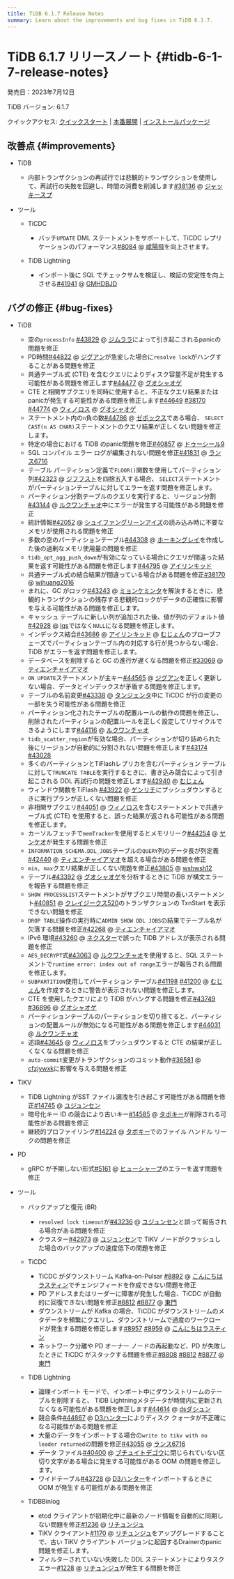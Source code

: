 ```yaml
---
title: TiDB 6.1.7 Release Notes
summary: Learn about the improvements and bug fixes in TiDB 6.1.7.
---
```


# TiDB 6.1.7 リリースノート {#tidb-6-1-7-release-notes}

発売日：2023年7月12日

TiDB バージョン: 6.1.7

クイックアクセス: [クイックスタート](https://docs.pingcap.com/tidb/v6.1/quick-start-with-tidb) | [本番展開](https://docs.pingcap.com/tidb/v6.1/production-deployment-using-tiup) | [インストールパッケージ](https://www.pingcap.com/download/?version=v6.1.7#version-list)

## 改善点 {#improvements}

-   TiDB

    -   内部トランザクションの再試行では悲観的トランザクションを使用して、再試行の失敗を回避し、時間の消費を削減します[#38136](https://github.com/pingcap/tidb/issues/38136) @ [ジャッキースプ](https://github.com/jackysp)

-   ツール

    -   TiCDC

        -   バッチ`UPDATE` DML ステートメントをサポートして、TiCDC レプリケーションのパフォーマンス[#8084](https://github.com/pingcap/tiflow/issues/8084) @ [咸陽飛](https://github.com/amyangfei)を向上させます。

    -   TiDB Lightning

        -   インポート後に SQL でチェックサムを検証し、検証の安定性を向上させる[#41941](https://github.com/pingcap/tidb/issues/41941) @ [GMHDBJD](https://github.com/GMHDBJD)

## バグの修正 {#bug-fixes}

-   TiDB

    -   空の`processInfo` [#43829](https://github.com/pingcap/tidb/issues/43829) @ [ジムララ](https://github.com/zimulala)によって引き起こされるpanicの問題を修正
    -   PD時間[#44822](https://github.com/pingcap/tidb/issues/44822) @ [ジグアン](https://github.com/zyguan)が急変した場合に`resolve lock`がハングすることがある問題を修正
    -   共通テーブル式 (CTE) を含むクエリによりディスク容量不足が発生する可能性がある問題を修正します[#44477](https://github.com/pingcap/tidb/issues/44477) @ [グオシャオゲ](https://github.com/guo-shaoge)
    -   CTE と相関サブクエリを同時に使用すると、不正なクエリ結果またはpanicが発生する可能性がある問題を修正します[#44649](https://github.com/pingcap/tidb/issues/44649) [#38170](https://github.com/pingcap/tidb/issues/38170) [#44774](https://github.com/pingcap/tidb/issues/44774) @ [ウィノロス](https://github.com/winoros) @ [グオシャオゲ](https://github.com/guo-shaoge)
    -   ステートメント内の`n`負の数[#44786](https://github.com/pingcap/tidb/issues/44786) @ [ゼボックス](https://github.com/xhebox)である場合、 `SELECT CAST(n AS CHAR)`ステートメントのクエリ結果が正しくない問題を修正します。
    -   特定の場合における TiDB のpanic問題を修正[#40857](https://github.com/pingcap/tidb/issues/40857) @ [ドゥーシール9](https://github.com/Dousir9)
    -   SQL コンパイル エラー ログが編集されない問題を修正[#41831](https://github.com/pingcap/tidb/issues/41831) @ [ランス6716](https://github.com/lance6716)
    -   テーブル パーティション定義で`FLOOR()`関数を使用してパーティション列[#42323](https://github.com/pingcap/tidb/issues/42323) @ [ジフフスト](https://github.com/jiyfhust)を四捨五入する場合、 `SELECT`ステートメントがパーティションテーブルに対してエラーを返す問題を修正します。
    -   パーティション分割テーブルのクエリを実行すると、リージョン分割[#43144](https://github.com/pingcap/tidb/issues/43144) @ [ルクワンチャオ](https://github.com/lcwangchao)中にエラーが発生する可能性がある問題を修正
    -   統計情報[#42052](https://github.com/pingcap/tidb/issues/42052) @ [シュイファングリーンアイズ](https://github.com/xuyifangreeneyes)の読み込み時に不要なメモリが使用される問題を修正
    -   多数の空のパーティションテーブル[#44308](https://github.com/pingcap/tidb/issues/44308) @ [ホーキングレイ](https://github.com/hawkingrei)を作成した後の過剰なメモリ使用量の問題を修正
    -   `tidb_opt_agg_push_down`が有効になっている場合にクエリが間違った結果を返す可能性がある問題を修正します[#44795](https://github.com/pingcap/tidb/issues/44795) @ [アイリンキッド](https://github.com/AilinKid)
    -   共通テーブル式の結合結果が間違っている場合がある問題を修正[#38170](https://github.com/pingcap/tidb/issues/38170) @ [wjhuang2016](https://github.com/wjhuang2016)
    -   まれに、GC がロック[#43243](https://github.com/pingcap/tidb/issues/43243) @ [ミョンケミンタ](https://github.com/MyonKeminta)を解決するときに、悲観的トランザクションの残存する悲観的ロックがデータの正確性に影響を与える可能性がある問題を修正します。
    -   キャッシュ テーブルに新しい列が追加された後、値が列のデフォルト値[#42928](https://github.com/pingcap/tidb/issues/42928) @ [lqs](https://github.com/lqs)ではなく`NULL`になる問題を修正します。
    -   インデックス結合[#43686](https://github.com/pingcap/tidb/issues/43686) @ [アイリンキッド](https://github.com/AilinKid) @ [むじょん](https://github.com/mjonss)のプローブフェーズでパーティションテーブル内の対応する行が見つからない場合、TiDB がエラーを返す問題を修正します。
    -   データベースを削除すると GC の進行が遅くなる問題を修正[#33069](https://github.com/pingcap/tidb/issues/33069) @ [ティエンチャイアマオ](https://github.com/tiancaiamao)
    -   `ON UPDATE`ステートメントが主キー[#44565](https://github.com/pingcap/tidb/issues/44565) @ [ジグアン](https://github.com/zyguan)を正しく更新しない場合、データとインデックスが矛盾する問題を修正します。
    -   テーブルの名前変更[#43338](https://github.com/pingcap/tidb/issues/43338) @ [タンジェンタ](https://github.com/tangenta)中に TiCDC が行の変更の一部を失う可能性がある問題を修正
    -   パーティション化されたテーブルの配置ルールの動作の問題を修正し、削除されたパーティションの配置ルールを正しく設定してリサイクルできるようにします[#44116](https://github.com/pingcap/tidb/issues/44116) @ [ルクワンチャオ](https://github.com/lcwangchao)
    -   `tidb_scatter_region`が有効な場合、パーティションが切り詰められた後にリージョンが自動的に分割されない問題を修正します[#43174](https://github.com/pingcap/tidb/issues/43174) [#43028](https://github.com/pingcap/tidb/issues/43028)
    -   多くのパーティションとTiFlashレプリカを含むパーティション テーブルに対して`TRUNCATE TABLE`を実行するときに、書き込み競合によって引き起こされる DDL 再試行の問題を修正します[#42940](https://github.com/pingcap/tidb/issues/42940) @ [むじょん](https://github.com/mjonss)
    -   ウィンドウ関数をTiFlash [#43922](https://github.com/pingcap/tidb/issues/43922) @ [ゲンリチ](https://github.com/gengliqi)にプッシュダウンするときに実行プランが正しくない問題を修正
    -   非相関サブクエリ[#44051](https://github.com/pingcap/tidb/issues/44051) @ [ウィノロス](https://github.com/winoros)を含むステートメントで共通テーブル式 (CTE) を使用すると、誤った結果が返される可能性がある問題を修正します。
    -   カーソルフェッチで`memTracker`を使用するとメモリリーク[#44254](https://github.com/pingcap/tidb/issues/44254) @ [ヤンケオ](https://github.com/YangKeao)が発生する問題を修正
    -   `INFORMATION_SCHEMA.DDL_JOBS`テーブルの`QUERY`列のデータ長が列定義[#42440](https://github.com/pingcap/tidb/issues/42440) @ [ティエンチャイアマオ](https://github.com/tiancaiamao)を超える場合がある問題を修正
    -   `min, max`クエリ結果が正しくない問題を修正[#43805](https://github.com/pingcap/tidb/issues/43805) @ [wshwsh12](https://github.com/wshwsh12)
    -   テーブル[#43392](https://github.com/pingcap/tidb/issues/43392) @ [グオシャオゲ](https://github.com/guo-shaoge)を分析するときに TiDB が構文エラーを報告する問題を修正
    -   `SHOW PROCESSLIST`ステートメントがサブクエリ時間の長いステートメント[#40851](https://github.com/pingcap/tidb/issues/40851) @ [クレイジークス520](https://github.com/crazycs520)のトランザクションの TxnStart を表示できない問題を修正
    -   `DROP TABLE`操作の実行時に`ADMIN SHOW DDL JOBS`の結果でテーブル名が欠落する問題を修正[#42268](https://github.com/pingcap/tidb/issues/42268) @ [ティエンチャイアマオ](https://github.com/tiancaiamao)
    -   IPv6 環境[#43260](https://github.com/pingcap/tidb/issues/43260) @ [ネクスター](https://github.com/nexustar)で誤った TiDB アドレスが表示される問題を修正
    -   `AES_DECRYPT`式[#43063](https://github.com/pingcap/tidb/issues/43063) @ [ルクワンチャオ](https://github.com/lcwangchao)を使用すると、SQL ステートメントで`runtime error: index out of range`エラーが報告される問題を修正します。
    -   `SUBPARTITION`使用してパーティション テーブル[#41198](https://github.com/pingcap/tidb/issues/41198) [#41200](https://github.com/pingcap/tidb/issues/41200) @ [むじょん](https://github.com/mjonss)を作成するときに警告が表示されない問題を修正します。
    -   CTE を使用したクエリにより TiDB がハングする問題を修正[#43749](https://github.com/pingcap/tidb/issues/43749) [#36896](https://github.com/pingcap/tidb/issues/36896) @ [グオシャオゲ](https://github.com/guo-shaoge)
    -   パーティションテーブルのパーティションを切り捨てると、パーティションの配置ルールが無効になる可能性がある問題を修正します[#44031](https://github.com/pingcap/tidb/issues/44031) @ [ルクワンチャオ](https://github.com/lcwangchao)
    -   述語[#43645](https://github.com/pingcap/tidb/issues/43645) @ [ウィノロス](https://github.com/winoros)をプッシュダウンすると CTE の結果が正しくなくなる問題を修正
    -   `auto-commit`変更がトランザクションのコミット動作[#36581](https://github.com/pingcap/tidb/issues/36581) @ [cfzjywxk](https://github.com/cfzjywxk)に影響を与える問題を修正

-   TiKV

    -   TiDB Lightning がSST ファイル漏洩を引き起こす可能性がある問題を修正[#14745](https://github.com/tikv/tikv/issues/14745) @ [ユジュンセン](https://github.com/YuJuncen)
    -   暗号化キー ID の競合により古いキー[#14585](https://github.com/tikv/tikv/issues/14585) @ [タボキー](https://github.com/tabokie)が削除される可能性がある問題を修正
    -   継続的プロファイリング[#14224](https://github.com/tikv/tikv/issues/14224) @ [タボキー](https://github.com/tabokie)でのファイル ハンドル リークの問題を修正

-   PD

    -   gRPC が予期しない形式[#5161](https://github.com/tikv/pd/issues/5161) @ [ヒューシャープ](https://github.com/HuSharp)のエラーを返す問題を修正

-   ツール

    -   バックアップと復元 (BR)

        -   `resolved lock timeout`が[#43236](https://github.com/pingcap/tidb/issues/43236) @ [ユジュンセン](https://github.com/YuJuncen)と誤って報告される場合がある問題を修正
        -   クラスター[#42973](https://github.com/pingcap/tidb/issues/42973) @ [ユジュンセン](https://github.com/YuJuncen)で TiKV ノードがクラッシュした場合のバックアップの速度低下の問題を修正

    -   TiCDC

        -   TiCDC がダウンストリーム Kafka-on-Pulsar [#8892](https://github.com/pingcap/tiflow/issues/8892) @ [こんにちはラスティン](https://github.com/hi-rustin)でチェンジフィードを作成できない問題を修正
        -   PD アドレスまたはリーダーに障害が発生した場合、TiCDC が自動的に回復できない問題を修正[#8812](https://github.com/pingcap/tiflow/issues/8812) [#8877](https://github.com/pingcap/tiflow/issues/8877) @ [東門](https://github.com/asddongmen)
        -   ダウンストリームが Kafka の場合、TiCDC がダウンストリームのメタデータを頻繁にクエリし、ダウンストリームで過度のワークロードが発生する問題を修正します[#8957](https://github.com/pingcap/tiflow/issues/8957) [#8959](https://github.com/pingcap/tiflow/issues/8959) @ [こんにちはラスティン](https://github.com/hi-rustin)
        -   ネットワーク分離や PD オーナー ノードの再起動など、PD が失敗したときに TiCDC がスタックする問題を修正[#8808](https://github.com/pingcap/tiflow/issues/8808) [#8812](https://github.com/pingcap/tiflow/issues/8812) [#8877](https://github.com/pingcap/tiflow/issues/8877) @ [東門](https://github.com/asddongmen)

    -   TiDB Lightning

        -   論理インポート モードで、インポート中にダウンストリームのテーブルを削除すると、 TiDB Lightningメタデータが時間内に更新されなくなる可能性がある問題を修正します[#44614](https://github.com/pingcap/tidb/issues/44614) @ [dsダシュン](https://github.com/dsdashun)
        -   競合条件[#44867](https://github.com/pingcap/tidb/issues/44867) @ [D3ハンター](https://github.com/D3Hunter)によりディスク クォータが不正確になる可能性がある問題を修正
        -   大量のデータをインポートする場合の`write to tikv with no leader returned`の問題を修正[#43055](https://github.com/pingcap/tidb/issues/43055) @ [ランス6716](https://github.com/lance6716)
        -   データ ファイル[#40400](https://github.com/pingcap/tidb/issues/40400) @ [ブチュイトデゴウ](https://github.com/buchuitoudegou)に閉じられていない区切り文字がある場合に発生する可能性がある OOM の問題を修正します。
        -   ワイドテーブル[#43728](https://github.com/pingcap/tidb/issues/43728) @ [D3ハンター](https://github.com/D3Hunter)をインポートするときに OOM が発生する可能性がある問題を修正

    -   TiDBBinlog

        -   etcd クライアントが初期化中に最新のノード情報を自動的に同期しない問題を修正[#1236](https://github.com/pingcap/tidb-binlog/issues/1236) @ [リチュンジュ](https://github.com/lichunzhu)
        -   TiKV クライアント[#1170](https://github.com/pingcap/tidb-binlog/issues/1170) @ [リチュンジュ](https://github.com/lichunzhu)をアップグレードすることで、古い TiKV クライアント バージョンに起因するDrainerのpanic問題を修正します。
        -   フィルターされていない失敗した DDL ステートメントによりタスク エラー[#1228](https://github.com/pingcap/tidb-binlog/issues/1228) @ [リチュンジュ](https://github.com/lichunzhu)が発生する問題を修正
